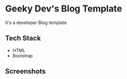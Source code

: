 # Geeky Dev's Blog Template

It's a developer Blog template

## Tech Stack

- HTML
- Bootstrap

## Screenshots
